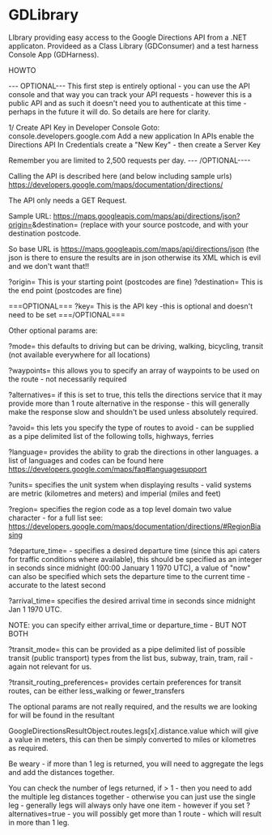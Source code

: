 # GDLibrary
LIbrary providing easy access to the Google Directions API from a .NET applicaton.   Provideed as a Class Library (GDConsumer) and a test harness Console App (GDHarness).  

HOWTO

--- OPTIONAL---
This first step is entirely optional - you can use the API console and that way you can track your API requests - however this is a public API and as such it doesn't need you to authenticate at this time - perhaps in the future it will do.  So details are here for clarity.

1/ Create API Key in Developer Console
Goto: console.developers.google.com
Add a new application
In APIs enable the Directions API
In Credentials create a "New Key" - then create a Server Key

Remember you are limited to 2,500 requests per day.
--- /OPTIONAL----


Calling the API is described here (and below including sample urls)
https://developers.google.com/maps/documentation/directions/

The API only needs a GET Request.

Sample URL: https://maps.googleapis.com/maps/api/directions/json?origin=<POSTCODE>&destination=<POSTCODE>
(replace <POSTCODE1> with your source postcode, and <POSTCODE2> with your destination postcode.

So base URL is https://maps.googleapis.com/maps/api/directions/json (the json is there to ensure the results are in json otherwise its XML which is evil and we don't want that!!

?origin=   This is your starting point (postcodes are fine)
?destination=    This is the end point  (postcodes are fine)

===OPTIONAL===
?key=    This is the API key -this is optional and doesn't need to be set
===/OPTIONAL===

Other optional params are:

?mode= this defaults to driving but can be driving, walking, bicycling, transit (not available everywhere for all locations)

?waypoints= this allows you to specify an array of waypoints to be used on the route - not necessarily required

?alternatives= if this is set to true, this tells the directions service that it may provide more than 1 route alternative in the response - this will generally make the response slow and shouldn't be used unless absolutely required.

?avoid= this lets you specify the type of routes to avoid - can be supplied as a pipe delimited list of the following tolls, highways, ferries

?language= provides the ability to grab the directions in other languages.  a list of languages and codes can be found here https://developers.google.com/maps/faq#languagesupport

?units= specifies the unit system when displaying results - valid systems are metric (kilometres and meters) and imperial (miles and feet)

?region= specifies the region code as a top level domain two value character - for a full list see: https://developers.google.com/maps/documentation/directions/#RegionBiasing

?departure_time= - specifies a desired departure time (since this api caters for traffic conditions where available), this should be specified as an integer in seconds since midnight (00:00 January 1 1970 UTC), a value of "now" can also be specified which sets the departure time to the current time - accurate to the latest second

?arrival_time= specifies the desired arrival time in seconds since midnight Jan 1 1970 UTC.

NOTE: you can specify either arrival_time or departure_time - BUT NOT BOTH

?transit_mode= this can be provided as a pipe delimited list of possible transit (public transport) types from the list bus, subway, train, tram, rail - again not relevant for us.

?transit_routing_preferences= provides certain preferences for transit routes, can be either less_walking or fewer_transfers

The optional params are not really required, and the results we are looking for will be found in the resultant

GoogleDirectionsResultObject.routes.legs[x].distance.value which will give a value in meters, this can then be simply converted to miles or kilometres as required.

Be weary - if more than 1 leg is returned, you will need to aggregate the legs and add the distances together.

You can check the number of legs returned, if > 1 - then you need to add the multiple leg distances together - otherwise you can just use the single leg - generally legs will always only have one item - however if you set ?alternatives=true - you will possibly get more than 1 route - which will result in more than 1 leg.
